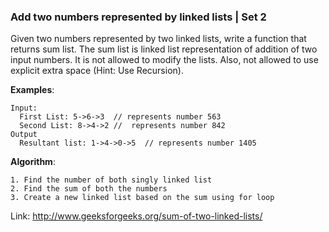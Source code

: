 ### Add two numbers represented by linked lists | Set 2

Given two numbers represented by two linked lists, write a function that returns sum list. The sum list is linked list representation of addition of two input numbers. It is not allowed to modify the lists. Also, not allowed to use explicit extra space (Hint: Use Recursion).

**Examples**:
```
Input:
  First List: 5->6->3  // represents number 563
  Second List: 8->4->2 //  represents number 842
Output
  Resultant list: 1->4->0->5  // represents number 1405
```

**Algorithm**:
```
1. Find the number of both singly linked list
2. Find the sum of both the numbers
3. Create a new linked list based on the sum using for loop
```

Link: http://www.geeksforgeeks.org/sum-of-two-linked-lists/